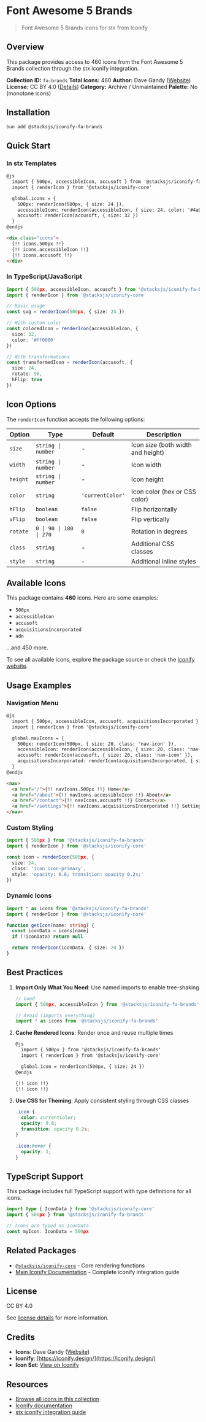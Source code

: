 # Font Awesome 5 Brands

> Font Awesome 5 Brands icons for stx from Iconify

## Overview

This package provides access to 460 icons from the Font Awesome 5 Brands collection through the stx iconify integration.

**Collection ID:** `fa-brands`
**Total Icons:** 460
**Author:** Dave Gandy ([Website](https://github.com/FortAwesome/Font-Awesome))
**License:** CC BY 4.0 ([Details](https://creativecommons.org/licenses/by/4.0/))
**Category:** Archive / Unmaintained
**Palette:** No (monotone icons)

## Installation

```bash
bun add @stacksjs/iconify-fa-brands
```

## Quick Start

### In stx Templates

```html
@js
  import { 500px, accessibleIcon, accusoft } from '@stacksjs/iconify-fa-brands'
  import { renderIcon } from '@stacksjs/iconify-core'

  global.icons = {
    500px: renderIcon(500px, { size: 24 }),
    accessibleIcon: renderIcon(accessibleIcon, { size: 24, color: '#4a90e2' }),
    accusoft: renderIcon(accusoft, { size: 32 })
  }
@endjs

<div class="icons">
  {!! icons.500px !!}
  {!! icons.accessibleIcon !!}
  {!! icons.accusoft !!}
</div>
```

### In TypeScript/JavaScript

```typescript
import { 500px, accessibleIcon, accusoft } from '@stacksjs/iconify-fa-brands'
import { renderIcon } from '@stacksjs/iconify-core'

// Basic usage
const svg = renderIcon(500px, { size: 24 })

// With custom color
const coloredIcon = renderIcon(accessibleIcon, {
  size: 32,
  color: '#ff0000'
})

// With transformations
const transformedIcon = renderIcon(accusoft, {
  size: 24,
  rotate: 90,
  hFlip: true
})
```

## Icon Options

The `renderIcon` function accepts the following options:

| Option | Type | Default | Description |
|--------|------|---------|-------------|
| `size` | `string \| number` | - | Icon size (both width and height) |
| `width` | `string \| number` | - | Icon width |
| `height` | `string \| number` | - | Icon height |
| `color` | `string` | `'currentColor'` | Icon color (hex or CSS color) |
| `hFlip` | `boolean` | `false` | Flip horizontally |
| `vFlip` | `boolean` | `false` | Flip vertically |
| `rotate` | `0 \| 90 \| 180 \| 270` | `0` | Rotation in degrees |
| `class` | `string` | - | Additional CSS classes |
| `style` | `string` | - | Additional inline styles |

## Available Icons

This package contains **460** icons. Here are some examples:

- `500px`
- `accessibleIcon`
- `accusoft`
- `acquisitionsIncorporated`
- `adn`

...and 450 more.

To see all available icons, explore the package source or check the [Iconify website](https://icon-sets.iconify.design/fa-brands/).

## Usage Examples

### Navigation Menu

```html
@js
  import { 500px, accessibleIcon, accusoft, acquisitionsIncorporated } from '@stacksjs/iconify-fa-brands'
  import { renderIcon } from '@stacksjs/iconify-core'

  global.navIcons = {
    500px: renderIcon(500px, { size: 20, class: 'nav-icon' }),
    accessibleIcon: renderIcon(accessibleIcon, { size: 20, class: 'nav-icon' }),
    accusoft: renderIcon(accusoft, { size: 20, class: 'nav-icon' }),
    acquisitionsIncorporated: renderIcon(acquisitionsIncorporated, { size: 20, class: 'nav-icon' })
  }
@endjs

<nav>
  <a href="/">{!! navIcons.500px !!} Home</a>
  <a href="/about">{!! navIcons.accessibleIcon !!} About</a>
  <a href="/contact">{!! navIcons.accusoft !!} Contact</a>
  <a href="/settings">{!! navIcons.acquisitionsIncorporated !!} Settings</a>
</nav>
```

### Custom Styling

```typescript
import { 500px } from '@stacksjs/iconify-fa-brands'
import { renderIcon } from '@stacksjs/iconify-core'

const icon = renderIcon(500px, {
  size: 24,
  class: 'icon icon-primary',
  style: 'opacity: 0.8; transition: opacity 0.2s;'
})
```

### Dynamic Icons

```typescript
import * as icons from '@stacksjs/iconify-fa-brands'
import { renderIcon } from '@stacksjs/iconify-core'

function getIcon(name: string) {
  const iconData = icons[name]
  if (!iconData) return null

  return renderIcon(iconData, { size: 24 })
}
```

## Best Practices

1. **Import Only What You Need**: Use named imports to enable tree-shaking
   ```typescript
   // Good
   import { 500px, accessibleIcon } from '@stacksjs/iconify-fa-brands'

   // Avoid (imports everything)
   import * as icons from '@stacksjs/iconify-fa-brands'
   ```

2. **Cache Rendered Icons**: Render once and reuse multiple times
   ```html
   @js
     import { 500px } from '@stacksjs/iconify-fa-brands'
     import { renderIcon } from '@stacksjs/iconify-core'

     global.icon = renderIcon(500px, { size: 24 })
   @endjs

   {!! icon !!}
   {!! icon !!}
   ```

3. **Use CSS for Theming**: Apply consistent styling through CSS classes
   ```css
   .icon {
     color: currentColor;
     opacity: 0.8;
     transition: opacity 0.2s;
   }

   .icon:hover {
     opacity: 1;
   }
   ```

## TypeScript Support

This package includes full TypeScript support with type definitions for all icons.

```typescript
import type { IconData } from '@stacksjs/iconify-core'
import { 500px } from '@stacksjs/iconify-fa-brands'

// Icons are typed as IconData
const myIcon: IconData = 500px
```

## Related Packages

- [`@stacksjs/iconify-core`](../iconify-core) - Core rendering functions
- [Main Iconify Documentation](../../docs/iconify.md) - Complete iconify integration guide

## License

CC BY 4.0

See [license details](https://creativecommons.org/licenses/by/4.0/) for more information.

## Credits

- **Icons**: Dave Gandy ([Website](https://github.com/FortAwesome/Font-Awesome))
- **Iconify**: [https://iconify.design/](https://iconify.design/)
- **Icon Set**: [View on Iconify](https://icon-sets.iconify.design/fa-brands/)

## Resources

- [Browse all icons in this collection](https://icon-sets.iconify.design/fa-brands/)
- [Iconify documentation](https://iconify.design/docs/)
- [stx iconify integration guide](../../docs/iconify.md)
